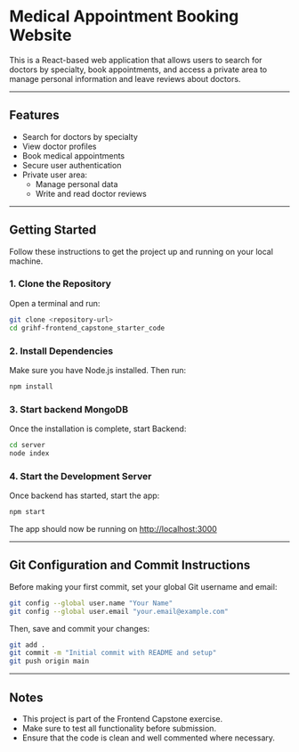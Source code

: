 # Medical Appointment Booking Website

This is a React-based web application that allows users to search for doctors by specialty, book appointments, and access a private area to manage personal information and leave reviews about doctors.

---

## Features

- Search for doctors by specialty  
- View doctor profiles  
- Book medical appointments  
- Secure user authentication  
- Private user area:  
  - Manage personal data  
  - Write and read doctor reviews  

---

## Getting Started

Follow these instructions to get the project up and running on your local machine.

### 1. Clone the Repository

Open a terminal and run:

```bash
git clone <repository-url>
cd grihf-frontend_capstone_starter_code
```

### 2. Install Dependencies

Make sure you have Node.js installed. Then run:

```bash
npm install
```

### 3. Start backend MongoDB

Once the installation is complete, start Backend:

```bash
cd server
node index
```

### 4. Start the Development Server

Once backend has started, start the app:

```bash
npm start
```

The app should now be running on [http://localhost:3000](http://localhost:3000)

---

## Git Configuration and Commit Instructions

Before making your first commit, set your global Git username and email:

```bash
git config --global user.name "Your Name"
git config --global user.email "your.email@example.com"
```

Then, save and commit your changes:

```bash
git add .
git commit -m "Initial commit with README and setup"
git push origin main
```

---

## Notes

- This project is part of the Frontend Capstone exercise.
- Make sure to test all functionality before submission.
- Ensure that the code is clean and well commented where necessary.
